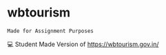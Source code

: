 # wbtourism

```Made for Assignment Purposes```

💻 Student Made Version of https://wbtourism.gov.in/


